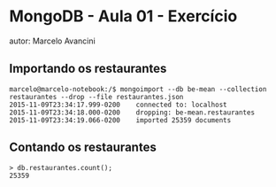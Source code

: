 # MongoDB - Aula 01 - Exercício
autor: Marcelo Avancini

## Importando os restaurantes


    marcelo@marcelo-notebook:/$ mongoimport --db be-mean --collection restaurantes --drop --file restaurantes.json
    2015-11-09T23:34:17.999-0200	connected to: localhost
    2015-11-09T23:34:18.000-0200	dropping: be-mean.restaurantes
    2015-11-09T23:34:19.066-0200	imported 25359 documents

## Contando os restaurantes

    > db.restaurantes.count();
    25359
